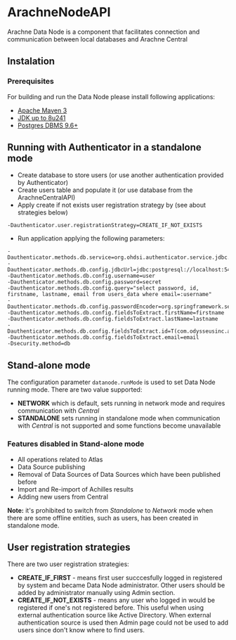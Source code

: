 # ArachneNodeAPI
Arachne Data Node is a component that facilitates connection and communication between local databases and Arachne Central

## Instalation
### Prerequisites
For building and run the Data Node please install following applications:
- [Apache Maven 3](https://maven.apache.org/download.cgi)
- [JDK up to 8u241](https://www.oracle.com/java/technologies/javase/javase8u211-later-archive-downloads.html)
- [Postgres DBMS 9.6+](https://www.postgresql.org/download/)

## Running with Authenticator in a standalone mode

- Create database to store users (or use another authentication provided by Authenticator)
- Create users table and populate it (or use database from the ArachneCentralAPI)
- Apply create if not exists user registration strategy by (see about strategies below)
```
-Dauthenticator.user.registrationStrategy=CREATE_IF_NOT_EXISTS
```
- Run application applying the following parameters:

```
-Dauthenticator.methods.db.service=org.ohdsi.authenticator.service.jdbc.JdbcAuthService
-Dauthenticator.methods.db.config.jdbcUrl=jdbc:postgresql://localhost:5432/arachne_portal
-Dauthenticator.methods.db.config.username=user
-Dauthenticator.methods.db.config.password=secret
-Dauthenticator.methods.db.config.query="select password, id, firstname, lastname, email from users_data where email=:username"
-Dauthenticator.methods.db.config.passwordEncoder=org.springframework.security.crypto.bcrypt.BCryptPasswordEncoder
-Dauthenticator.methods.db.config.fieldsToExtract.firstName=firstname
-Dauthenticator.methods.db.config.fieldsToExtract.lastName=lastname
-Dauthenticator.methods.db.config.fieldsToExtract.id=T(com.odysseusinc.arachne.commons.utils.UserIdUtils).idToUuid(T(java.lang.Long).valueOf(id))
-Dauthenticator.methods.db.config.fieldsToExtract.email=email
-Dsecurity.method=db
```

## Stand-alone mode

The configuration parameter `datanode.runMode` is used to set Data Node running mode.
There are two value supported:
- **NETWORK** which is default, sets running in network mode and requires communication with *Central*
- **STANDALONE** sets running in standalone mode when communication with *Central* is not supported
and some functions become unavailable

### Features disabled in Stand-alone mode
- All operations related to Atlas
- Data Source publishing
- Removal of Data Sources of Data Sources which have been published before
- Import and Re-import of Achilles results
- Adding new users from Central

**Note:** it's prohibited to switch from *Standalone* to *Network* mode when there are some
offline entities, such as users, has been created in standalone mode. 

## User registration strategies

There are two user registration strategies:
- **CREATE_IF_FIRST** - means first user succcesfully logged in registered by system 
and became Data Node administrator. Other users should be added by administrator manually
using Admin section.
- **CREATE_IF_NOT_EXISTS** - means any user who logged in would be registered if one's not
registered before. This useful when using external authentication source like Active Directory.
When external authentication source is used then Admin page could not be used to add users
since don't know where to find users.  